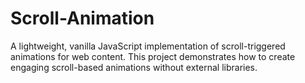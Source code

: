 # Scroll-Animation
A lightweight, vanilla JavaScript implementation of scroll-triggered animations for web content. This project demonstrates how to create engaging scroll-based animations without external libraries.
